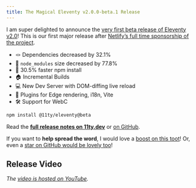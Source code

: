 ```yaml
---
title: The Magical Eleventy v2.0.0-beta.1 Release
---
```

I am super delighted to announce the [very first beta release of Eleventy v2.0](https://www.11ty.dev/blog/eleventy-v2-beta/)! This is our first major release after [Netlify’s full time sponsorship of the project](/web/eleventy-oss/).

* 🪢 Dependencies decreased by 32.1%
* 🔬 `node_modules` size decreased by 77.8%
* 🚄 30.5% faster npm install
* 🏠 Incremental Builds
* 💻 New Dev Server with DOM-diffing live reload
* 🔌 Plugins for Edge rendering, i18n, Vite
* 🛠 Support for WebC

```sh
npm install @11ty/eleventy@beta
```

Read the [**full release notes on 11ty.dev**](https://www.11ty.dev/blog/eleventy-v2-beta/) or [on GitHub](https://github.com/11ty/eleventy/releases/tag/v2.0.0-beta.1).

If you want to **help spread the word**, I would love a [boost on this toot](https://fosstodon.org/@eleventy/109711447318774161)! Or, even a [star on GitHub would be lovely too](https://github.com/11ty/eleventy)!


## Release Video

<div class="fullwidth"><youtube-lite-player @slug="TcTR0TLqM3I" @label="{{ title }}"></youtube-lite-player></div>

_The [video is hosted on YouTube](https://www.youtube.com/watch?v=TcTR0TLqM3I)._
